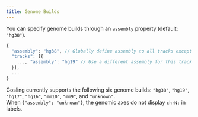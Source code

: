 ```yaml
---
title: Genome Builds
---
```

You can specify genome builds through an `assembly` property (default: `"hg38"`).

```typescript
{
  "assembly": "hg38", // Globally define assembly to all tracks except ones that specify a certain assembly
  "tracks": [{
    ..., "assembly": "hg19" // Use a different assembly for this track
  }],
  ...
}
```

Gosling currently supports the following six genome builds: `"hg38"`, `"hg19"`, `"hg17"`, `"hg16"`, `"mm10"`, `"mm9"`, and `"unknown"`.  
When `{"assembly": "unknown"}`, the genomic axes do not display `chrN:` in labels.